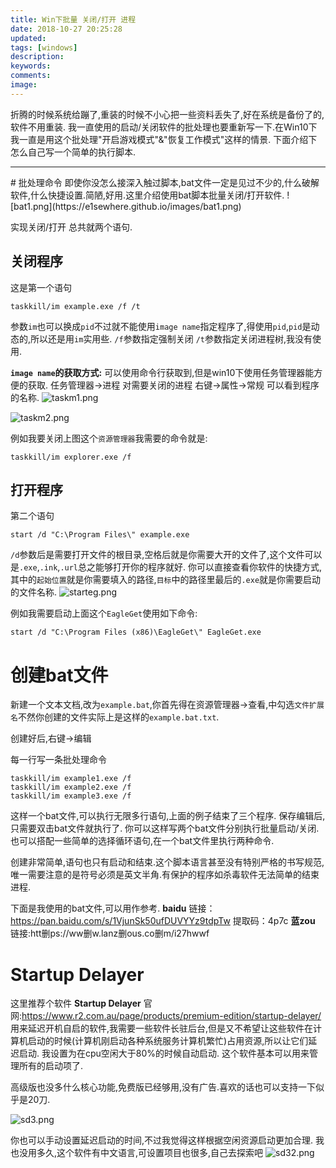 ```yaml
---
title: Win下批量 关闭/打开 进程
date: 2018-10-27 20:25:28
updated:
tags: [windows]
description:
keywords:
comments:
image:
---
```


折腾的时候系统给蹦了,重装的时候不小心把一些资料丢失了,好在系统是备份了的,软件不用重装.
我一直使用的启动/关闭软件的批处理也要重新写一下.在Win10下我一直是用这个批处理"开启游戏模式"&"恢复工作模式"这样的情景.
下面介绍下怎么自己写一个简单的执行脚本.

<!--more-->
<hr/>
# 批处理命令
即使你没怎么接深入触过脚本,bat文件一定是见过不少的,什么破解软件,什么快捷设置.简陋,好用.这里介绍使用bat脚本批量关闭/打开软件.
![bat1.png](https://e1sewhere.github.io/images/bat1.png)

实现关闭/打开 总共就两个语句.

## 关闭程序
这是第一个语句
```
taskkill/im example.exe /f /t
```
参数`im`也可以换成`pid`不过就不能使用`image name`指定程序了,得使用`pid`,`pid`是动态的,所以还是用`im`实用些.
`/f`参数指定强制关闭
`/t`参数指定关闭进程树,我没有使用.

**`image name`的获取方式:**
可以使用命令行获取到,但是win10下使用任务管理器能方便的获取.
任务管理器->进程
对需要关闭的进程 右键->属性->常规
可以看到程序的名称.
![taskm1.png](https://e1sewhere.github.io/images/taskm1.png)

![taskm2.png](https://e1sewhere.github.io/images/taskm2.png)

例如我要关闭上图这个`资源管理器`我需要的命令就是:

```
taskkill/im explorer.exe /f
```

## 打开程序
第二个语句

```
start /d "C:\Program Files\" example.exe
```
`/d`参数后是需要打开文件的根目录,空格后就是你需要大开的文件了,这个文件可以是`.exe`,`.ink`,`.url`总之能够打开你的程序就好.
你可以直接查看你软件的快捷方式,其中的`起始位置`就是你需要填入的路径,`目标`中的路径里最后的`.exe`就是你需要启动的文件名称.
![starteg.png](https://e1sewhere.github.io/images/starteg.png)

例如我需要启动上面这个`EagleGet`使用如下命令:

```
start /d "C:\Program Files (x86)\EagleGet\" EagleGet.exe
```

# 创建bat文件
新建一个文本文档,改为`example.bat`,你首先得在资源管理器->查看,中勾选`文件扩展名`不然你创建的文件实际上是这样的`example.bat.txt`.

创建好后,右键->编辑

每一行写一条批处理命令

```
taskkill/im example1.exe /f
taskkill/im example2.exe /f
taskkill/im example3.exe /f
```

这样一个bat文件,可以执行无限多行语句,上面的例子结束了三个程序.
保存编辑后,只需要双击bat文件就执行了.
你可以这样写两个bat文件分别执行批量启动/关闭.
也可以搭配一些简单的选择循环语句,在一个bat文件里执行两种命令.

创建非常简单,语句也只有启动和结束.这个脚本语言甚至没有特别严格的书写规范,唯一需要注意的是符号必须是英文半角.有保护的程序如杀毒软件无法简单的结束进程.

下面是我使用的bat文件,可以用作参考.
**baidu**
链接：https://pan.baidu.com/s/1VjunSk50ufDUVYYz9tdpTw 
提取码：4p7c
**蓝zou**
链接:htt删ps://ww删w.lanz删ous.co删m/i27hwwf


# Startup Delayer
这里推荐个软件 **Startup Delayer**
官网:https://www.r2.com.au/page/products/premium-edition/startup-delayer/
用来延迟开机自启的软件,我需要一些软件长驻后台,但是又不希望让这些软件在计算机启动的时候(计算机刚启动各种系统服务计算机繁忙)占用资源,所以让它们延迟启动.
我设置为在cpu空闲大于80%的时候自动启动.
这个软件基本可以用来管理所有的启动项了.

高级版也没多什么核心功能,免费版已经够用,没有广告.喜欢的话也可以支持一下似乎是20刀.

![sd3.png](https://e1sewhere.github.io/images/sd3.png)

你也可以手动设置延迟启动的时间,不过我觉得这样根据空闲资源启动更加合理.
我也没用多久,这个软件有中文语言,可设置项目也很多,自己去探索吧
![sd32.png](https://e1sewhere.github.io/images/sd32.png)